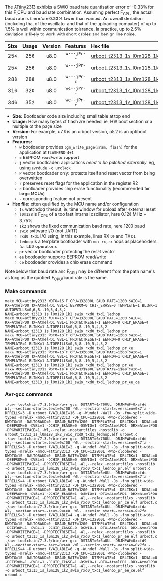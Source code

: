The ATtiny2313 exhibits a SWIO baud rate quantisation error of -0.33% for this F_CPU and baud rate combination. Assuming perfect F<sub>CPU</sub>, the actual baud rate is therefore 0.33% lower than wanted. An overall deviation (including that of the oscillator and that of the uploading computer) of up to 1.5% is well within communication tolerance. In practice, up to 2.5% deviation is likely to work with short cables and benign line noise.

|Size|Usage|Version|Features|Hex file|
|:-:|:-:|:-:|:-:|:--|
|254|256|u8.0|`w---jPr--`|[urboot_t2313_1s_l0m128_1k2_swio_rxd0_txd1_lednop.hex](https://raw.githubusercontent.com/stefanrueger/urboot.hex/main/mcus/attiny2313/watchdog_1_s/internal_oscillator_l%2B3.75%25/%2B0m128000_hz/%2B%2B%2B1k2_baud/uart0_rxd0_txd1/lednop/urboot_t2313_1s_l0m128_1k2_swio_rxd0_txd1_lednop.hex)|
|254|256|u8.0|`w---jPr--`|[urboot_t2313_1s_l0m128_1k2_swio_rxd0_txd1_lednop_pr.hex](https://raw.githubusercontent.com/stefanrueger/urboot.hex/main/mcus/attiny2313/watchdog_1_s/internal_oscillator_l%2B3.75%25/%2B0m128000_hz/%2B%2B%2B1k2_baud/uart0_rxd0_txd1/lednop/urboot_t2313_1s_l0m128_1k2_swio_rxd0_txd1_lednop_pr.hex)|
|288|288|u8.0|`w---jPr-c`|[urboot_t2313_1s_l0m128_1k2_swio_rxd0_txd1_lednop_pr_ce.hex](https://raw.githubusercontent.com/stefanrueger/urboot.hex/main/mcus/attiny2313/watchdog_1_s/internal_oscillator_l%2B3.75%25/%2B0m128000_hz/%2B%2B%2B1k2_baud/uart0_rxd0_txd1/lednop/urboot_t2313_1s_l0m128_1k2_swio_rxd0_txd1_lednop_pr_ce.hex)|
|316|320|u8.0|`we--jPr--`|[urboot_t2313_1s_l0m128_1k2_swio_rxd0_txd1_lednop_pr_ee.hex](https://raw.githubusercontent.com/stefanrueger/urboot.hex/main/mcus/attiny2313/watchdog_1_s/internal_oscillator_l%2B3.75%25/%2B0m128000_hz/%2B%2B%2B1k2_baud/uart0_rxd0_txd1/lednop/urboot_t2313_1s_l0m128_1k2_swio_rxd0_txd1_lednop_pr_ee.hex)|
|346|352|u8.0|`we--jPr-c`|[urboot_t2313_1s_l0m128_1k2_swio_rxd0_txd1_lednop_pr_ee_ce.hex](https://raw.githubusercontent.com/stefanrueger/urboot.hex/main/mcus/attiny2313/watchdog_1_s/internal_oscillator_l%2B3.75%25/%2B0m128000_hz/%2B%2B%2B1k2_baud/uart0_rxd0_txd1/lednop/urboot_t2313_1s_l0m128_1k2_swio_rxd0_txd1_lednop_pr_ee_ce.hex)|

- **Size:** Bootloader code size including small table at top end
- **Usage:** How many bytes of flash are needed, ie, HW boot section or a multiple of the page size
- **Version:** For example, u7.6 is an urboot version, o5.2 is an optiboot version
- **Features:**
  + `w` bootloader provides `pgm_write_page(sram, flash)` for the application at `FLASHEND-4+1`
  + `e` EEPROM read/write support
  + `j` vector bootloader: applications *need to be patched externally*, eg, using `avrdude -c urclock`
  + `P` vector bootloader only: protects itself and reset vector from being overwritten
  + `r` preserves reset flags for the application in the register R2
  + `c` bootloader provides chip erase functionality (recommended for large MCUs)
  + `-` corresponding feature not present
- **Hex file:** often qualified by the MCU name and/or configuration
  + `1s` watchdog timeout, ie, time window for upload after external reset
  + `l0m128` is F<sub>CPU</sub> of a too fast internal oscillator, here 0.128 MHz + 3.75%
  + `1k2` shows the fixed communication baud rate, here 1200 baud
  + `swio` software I/O (not UART)
  + `rxd0 txd1` I/O using, in this example, lines RX `D0` and TX `D1`
  + `lednop` is a template bootloader with `mov rx,rx` nops as placeholders for LED operations
  + `pr` vector bootloader protecting the reset vector
  + `ee` bootloader supports EEPROM read/write
  + `ce` bootloader provides a chip erase command


Note below that baud rate and F<sub>CPU</sub> may be different from the path name's as long as the quotient F<sub>CPU</sub>/baud rate is the same.

### Make commands
```
make MCU=attiny2313 WDTO=1S F_CPU=132800L BAUD_RATE=1200 SWIO=1 RX=AtmelPD0 TX=AtmelPD1 VBL=1 EEPROM=0 CHIP_ERASE=0 TEMPLATE=1 BLINK=1 AUTOFRILLS=0,6,8..10,5,4,3,2 NAME=urboot_t2313_1s_l0m128_1k2_swio_rxd0_txd1_lednop
make MCU=attiny2313 WDTO=1S F_CPU=132800L BAUD_RATE=1200 SWIO=1 RX=AtmelPD0 TX=AtmelPD1 VBL=1 PROTECTRESET=1 EEPROM=0 CHIP_ERASE=0 TEMPLATE=1 BLINK=1 AUTOFRILLS=0,6,8..10,5,4,3,2 NAME=urboot_t2313_1s_l0m128_1k2_swio_rxd0_txd1_lednop_pr
make MCU=attiny2313 WDTO=1S F_CPU=132800L BAUD_RATE=1200 SWIO=1 RX=AtmelPD0 TX=AtmelPD1 VBL=1 PROTECTRESET=1 EEPROM=0 CHIP_ERASE=1 TEMPLATE=1 BLINK=1 AUTOFRILLS=0,6,8..10,5,4,3,2 NAME=urboot_t2313_1s_l0m128_1k2_swio_rxd0_txd1_lednop_pr_ce
make MCU=attiny2313 WDTO=1S F_CPU=132800L BAUD_RATE=1200 SWIO=1 RX=AtmelPD0 TX=AtmelPD1 VBL=1 PROTECTRESET=1 EEPROM=1 CHIP_ERASE=0 TEMPLATE=1 BLINK=1 AUTOFRILLS=0,6,8..10,5,4,3,2 NAME=urboot_t2313_1s_l0m128_1k2_swio_rxd0_txd1_lednop_pr_ee
make MCU=attiny2313 WDTO=1S F_CPU=132800L BAUD_RATE=1200 SWIO=1 RX=AtmelPD0 TX=AtmelPD1 VBL=1 PROTECTRESET=1 EEPROM=1 CHIP_ERASE=1 TEMPLATE=1 BLINK=1 AUTOFRILLS=0,6,8..10,5,4,3,2 NAME=urboot_t2313_1s_l0m128_1k2_swio_rxd0_txd1_lednop_pr_ee_ce
```

### Avr-gcc commands
```
./avr-toolchain/7.3.0/bin/avr-gcc -DSTART=0x700UL -DRJMPWP=0xcfdd -Wl,--section-start=.text=0x700 -Wl,--section-start=.version=0x7fa -DFRILLS=3 -D_urboot_AVAILABLE=16 -g -Wundef -Wall -Os -fno-split-wide-types -mrelax -mmcu=attiny2313 -DF_CPU=132800L -Wno-clobbered -DWDTO=1S -DAUTOBAUD=0 -DBAUD_RATE=1200 -DTEMPLATE=1 -DBLINK=1 -DDUAL=0 -DEEPROM=0 -DVBL=1 -DCHIP_ERASE=0 -DSWIO=1 -DTX=AtmelPD1 -DRX=AtmelPD0 -DPGMWRITEPAGE=1 -Wl,--relax -nostartfiles -nostdlib -o urboot_t2313_1s_l0m128_1k2_swio_rxd0_txd1_lednop.elf urboot.c
./avr-toolchain/7.3.0/bin/avr-gcc -DSTART=0x700UL -DRJMPWP=0xcfdd -Wl,--section-start=.text=0x700 -Wl,--section-start=.version=0x7fa -DFRILLS=3 -D_urboot_AVAILABLE=2 -g -Wundef -Wall -Os -fno-split-wide-types -mrelax -mmcu=attiny2313 -DF_CPU=132800L -Wno-clobbered -DWDTO=1S -DAUTOBAUD=0 -DBAUD_RATE=1200 -DTEMPLATE=1 -DBLINK=1 -DDUAL=0 -DEEPROM=0 -DVBL=1 -DCHIP_ERASE=0 -DSWIO=1 -DTX=AtmelPD1 -DRX=AtmelPD0 -DPGMWRITEPAGE=1 -DPROTECTRESET=1 -Wl,--relax -nostartfiles -nostdlib -o urboot_t2313_1s_l0m128_1k2_swio_rxd0_txd1_lednop_pr.elf urboot.c
./avr-toolchain/7.3.0/bin/avr-gcc -DSTART=0x6e0UL -DRJMPWP=0xcfdc -Wl,--section-start=.text=0x6e0 -Wl,--section-start=.version=0x7fa -DFRILLS=4 -D_urboot_AVAILABLE=0 -g -Wundef -Wall -Os -fno-split-wide-types -mrelax -mmcu=attiny2313 -DF_CPU=132800L -Wno-clobbered -DWDTO=1S -DAUTOBAUD=0 -DBAUD_RATE=1200 -DTEMPLATE=1 -DBLINK=1 -DDUAL=0 -DEEPROM=0 -DVBL=1 -DCHIP_ERASE=1 -DSWIO=1 -DTX=AtmelPD1 -DRX=AtmelPD0 -DPGMWRITEPAGE=1 -DPROTECTRESET=1 -Wl,--relax -nostartfiles -nostdlib -o urboot_t2313_1s_l0m128_1k2_swio_rxd0_txd1_lednop_pr_ce.elf urboot.c
./avr-toolchain/7.3.0/bin/avr-gcc -DSTART=0x6c0UL -DRJMPWP=0xcfda -Wl,--section-start=.text=0x6c0 -Wl,--section-start=.version=0x7fa -DFRILLS=3 -D_urboot_AVAILABLE=4 -g -Wundef -Wall -Os -fno-split-wide-types -mrelax -mmcu=attiny2313 -DF_CPU=132800L -Wno-clobbered -DWDTO=1S -DAUTOBAUD=0 -DBAUD_RATE=1200 -DTEMPLATE=1 -DBLINK=1 -DDUAL=0 -DEEPROM=1 -DVBL=1 -DCHIP_ERASE=0 -DSWIO=1 -DTX=AtmelPD1 -DRX=AtmelPD0 -DPGMWRITEPAGE=1 -DPROTECTRESET=1 -Wl,--relax -nostartfiles -nostdlib -o urboot_t2313_1s_l0m128_1k2_swio_rxd0_txd1_lednop_pr_ee.elf urboot.c
./avr-toolchain/7.3.0/bin/avr-gcc -DSTART=0x6a0UL -DRJMPWP=0xcfd9 -Wl,--section-start=.text=0x6a0 -Wl,--section-start=.version=0x7fa -DFRILLS=4 -D_urboot_AVAILABLE=6 -g -Wundef -Wall -Os -fno-split-wide-types -mrelax -mmcu=attiny2313 -DF_CPU=132800L -Wno-clobbered -DWDTO=1S -DAUTOBAUD=0 -DBAUD_RATE=1200 -DTEMPLATE=1 -DBLINK=1 -DDUAL=0 -DEEPROM=1 -DVBL=1 -DCHIP_ERASE=1 -DSWIO=1 -DTX=AtmelPD1 -DRX=AtmelPD0 -DPGMWRITEPAGE=1 -DPROTECTRESET=1 -Wl,--relax -nostartfiles -nostdlib -o urboot_t2313_1s_l0m128_1k2_swio_rxd0_txd1_lednop_pr_ee_ce.elf urboot.c
```


